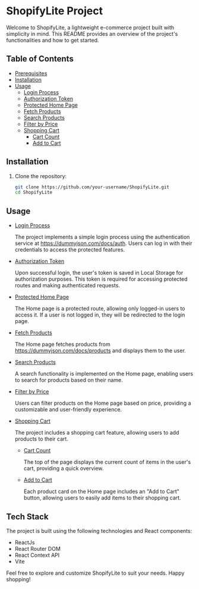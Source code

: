 # ShopifyLite Project

Welcome to ShopifyLite, a lightweight e-commerce project built with simplicity in mind. This README provides an overview of the project's functionalities and how to get started.

## Table of Contents

- [Prerequisites](#prerequisites)
- [Installation](#installation)
- [Usage](#usage)
  - [Login Process](#login-process)
  - [Authorization Token](#authorization-token)
  - [Protected Home Page](#protected-home-page)
  - [Fetch Products](#fetch-products)
  - [Search Products](#search-products)
  - [Filter by Price](#filter-by-price)
  - [Shopping Cart](#shopping-cart)
    - [Cart Count](#cart-count)
    - [Add to Cart](#add-to-cart)

## Installation

1. Clone the repository:
   ```bash
   git clone https://github.com/your-username/ShopifyLite.git
   cd ShopifyLite
   ```

## Usage

- [Login Process](#login-process)

  The project implements a simple login process using the authentication service at https://dummyjson.com/docs/auth. Users can log in with their credentials to access the protected features.

- [Authorization Token](#authorization-token)

  Upon successful login, the user's token is saved in Local Storage for authorization purposes. This token is required for accessing protected routes and making authenticated requests.

- [Protected Home Page](#protected-home-page)

  The Home page is a protected route, allowing only logged-in users to access it. If a user is not logged in, they will be redirected to the login page.

- [Fetch Products](#fetch-products)

  The Home page fetches products from https://dummyjson.com/docs/products and displays them to the user.

- [Search Products](#search-products)

  A search functionality is implemented on the Home page, enabling users to search for products based on their name.

- [Filter by Price](#filter-by-price)

  Users can filter products on the Home page based on price, providing a customizable and user-friendly experience.

- [Shopping Cart](#shopping-cart)

  The project includes a shopping cart feature, allowing users to add products to their cart.

  - [Cart Count](#cart-count)

    The top of the page displays the current count of items in the user's cart, providing a quick overview.

  - [Add to Cart](#add-to-cart)

    Each product card on the Home page includes an "Add to Cart" button, allowing users to easily add items to their shopping cart.

## Tech Stack

The project is built using the following technologies and React components:

- ReactJs
- React Router DOM
- React Context API
- Vite 

Feel free to explore and customize ShopifyLite to suit your needs. Happy shopping!
